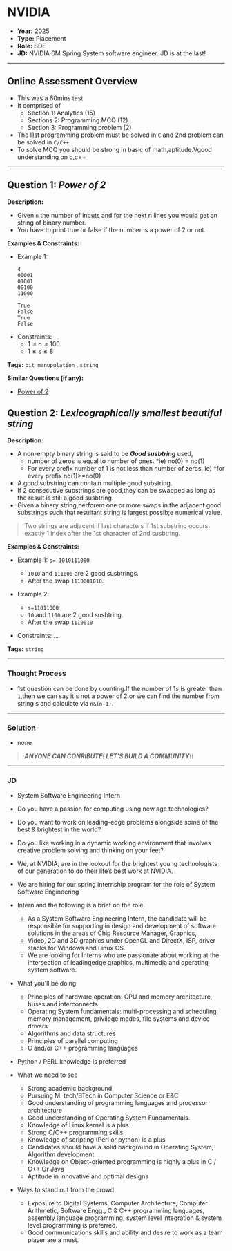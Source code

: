 # NVIDIA

- **Year:** 2025  
- **Type:** Placement
- **Role:** SDE
- **JD:** NVIDIA 6M Spring System software engineer. JD is at the last!
---

## Online Assessment Overview  
- This was a 60mins test
- It comprised of
  - Section 1: Analytics (15)
  - Sections 2: Programming MCQ (12)
  - Section 3: Programming problem (2)
- The l1st programming problem must be solved in `C` and 2nd problem can be solved in `C/C++`.
- To solve MCQ you should be strong in basic of  math,aptitude.Vgood understanding on c,c++
  
---

## Question 1: *Power of 2*  
**Description:**  
- Given `n` the number of inputs and for the next n lines you would get an string of binary number.
- You have to print true or false if the number is a power of 2 or not.

  

**Examples & Constraints:**  
- Example 1: 
  ```
  4
  00001
  01001
  00100
  11000
  ```
  ```
  True
  False
  True
  False
  ```  
- Constraints:
  - $1 \leq n \leq 100$
  - $1 \leq s \leq 8$

**Tags:**  `bit manupulation` , `string`

**Similar Questions (if any):**  
- [Power of 2](https://leetcode.com/problems/power-of-two/description/?envType=daily-question&envId=2025-08-09)

## Question 2: *Lexicographically smallest beautiful string*  
**Description:**  
- A non-empty binary string is said to be ***Good susbtring*** used,
  - number of zeros is equal to number of ones. *ie) no(0) = no(1)
  - For every prefix number of 1 is not less than number of zeros. ie) *for every prefix no(1)>=no(0)
- A good substring can contain multiple good substring.
- If 2 consecutive substrings are good,they can be swapped as long as the result is still a good susbtring.
- Given a binary string,perforem one or more swaps in the adjacent good substrings such that resultant string is largest possib;e numerical value.
> Two strings are adjacent if last characters if 1st substring occurs exactly 1 index after the 1st character of 2nd susbtring.

**Examples & Constraints:**  
- Example 1: `s= 1010111000`
  - `1010` and `111000` are 2 good susbtrings.
  - After the swap `1110001010`.
- Example 2:
  - `s=11011000`
  - `10` and `1100` are 2 good susbtring.
  - After the swap `1110010`

- Constraints: ...  

**Tags:**  `string`

---

### Thought Process  

 - 1st question can be done by counting.If the number of $1s$ is greater than `1`,then we can say it's not a power of 2.or we can find the number from string s and calculate via `n&(n-1)`.

---

### Solution  
- none

> ***ANYONE CAN CONRIBUTE! LET'S BUILD A COMMUNITY!!***

---

### JD

- System Software Engineering Intern
- Do you have a passion for computing using new age technologies?
- Do you want to work on leading-edge problems alongside some of the best & brightest in the
world?
- Do you like working in a dynamic working environment that involves creative problem solving
and thinking on your feet?
- We, at NVIDIA, are in the lookout for the brightest young technologists of our generation to
do their life’s best work at NVIDIA.
- We are hiring for our spring internship program for the role of System Software Engineering

- Intern and the following is a brief on the role.
  - As a System Software Engineering Intern, the candidate will be responsible for supporting in
design and development of software solutions in the areas of Chip Resource Manager, Graphics,
  - Video, 2D and 3D graphics under OpenGL and DirectX, ISP, driver stacks for Windows and Linux
OS.
  - We are looking for Interns who are passionate about working at the intersection of leadingedge graphics, multimedia and operating system software.

- What you'll be doing
    -  Principles of hardware operation: CPU and memory architecture, buses and
interconnects
    - Operating System fundamentals: multi-processing and scheduling, memory
management, privilege modes, file systems and device drivers
    - Algorithms and data structures
    - Principles of parallel computing
    - C and/or C++ programming languages
 - Python / PERL knowledge is preferred

- What we need to see
  - Strong academic background
  - Pursuing M. tech/BTech in Computer Science or E&C
  - Good understanding of programming languages and processor architecture
  - Good understanding of Operating System Fundamentals.
  - Knowledge of Linux kernel is a plus
  - Strong C/C++ programming skills
  - Knowledge of scripting (Perl or python) is a plus
  - Candidates should have a solid background in Operating System, Algorithm
development
  - Knowledge on Object-oriented programming is highly a plus in C / C++ Or Java
  - Aptitude in innovative and optimal designs

- Ways to stand out from the crowd
  - Exposure to Digital Systems, Computer Architecture, Computer Arithmetic, Software
Engg., C & C++ programming languages, assembly language programming, system level
integration & system level programming is preferred.
  - Good communications skills and ability and desire to work as a team player are a must. 

